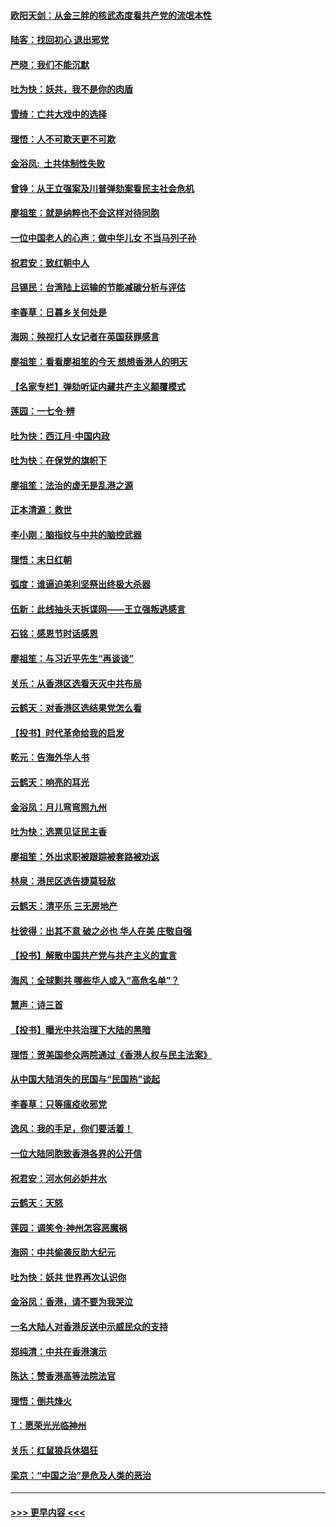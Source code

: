 #### [欧阳天剑：从金三胖的核武态度看共产党的流氓本性](../pages/nsc993/n11702238.md?t=12052201) 
#### [陆客：找回初心 退出邪党](../pages/nsc993/n11702213.md?t=12052201) 
#### [严晓：我们不能沉默](../pages/nsc993/n11702110.md?t=12052201) 
#### [吐为快：妖共，我不是你的肉盾](../pages/nsc993/n11701366.md?t=12052201) 
#### [雪绮：亡共大戏中的选择](../pages/nsc993/n11699922.md?t=12052201) 
#### [理悟：人不可欺天更不可欺](../pages/nsc993/n11699657.md?t=12052201) 
#### [金浴凤:  土共体制性失败](../pages/nsc993/n11699361.md?t=12052201) 
#### [曾铮：从王立强案及川普弹劾案看民主社会危机](../pages/nsc993/n11699318.md?t=12052201) 
#### [廖祖笙：就是纳粹也不会这样对待同胞](../pages/nsc993/n11697658.md?t=12052201) 
#### [一位中国老人的心声：做中华儿女 不当马列子孙](../pages/nsc993/n11697525.md?t=12052201) 
#### [祝君安：致红朝中人](../pages/nsc993/n11697518.md?t=12052201) 
#### [吕锡民：台湾陆上运输的节能减碳分析与评估](../pages/nsc993/n11694983.md?t=12052201) 
#### [李春草：日暮乡关何处是](../pages/nsc993/n11694805.md?t=12052201) 
#### [海网：殃视打人女记者在英国获罪感言](../pages/nsc993/n11693832.md?t=12052201) 
#### [廖祖笙：看看廖祖笙的今天 想想香港人的明天](../pages/nsc993/n11693707.md?t=12052201) 
#### [【名家专栏】弹劾听证内藏共产主义颠覆模式](../pages/nsc993/n11693563.md?t=12052201) 
#### [莲园：一七令‧辨](../pages/nsc993/n11692558.md?t=12052201) 
#### [吐为快：西江月·中国内政](../pages/nsc993/n11692071.md?t=12052201) 
#### [吐为快：在保党的旗帜下](../pages/nsc993/n11691188.md?t=12052201) 
#### [廖祖笙：法治的虚无是乱港之源](../pages/nsc993/n11690605.md?t=12052201) 
#### [正本清源：救世](../pages/nsc993/n11689134.md?t=12052201) 
#### [李小刚：脑指纹与中共的脑控武器](../pages/nsc993/n11688900.md?t=12052201) 
#### [理悟：末日红朝](../pages/nsc993/n11688829.md?t=12052201) 
#### [弧度：谁逼迫美利坚祭出终极大杀器](../pages/nsc993/n11688735.md?t=12052201) 
#### [伍新：此线抽头天拆谍网——王立强叛逃感言](../pages/nsc993/n11687981.md?t=12052201) 
#### [石铭：感恩节时话感恩](../pages/nsc993/n11687568.md?t=12052201) 
#### [廖祖笙：与习近平先生“再谈谈”](../pages/nsc993/n11687005.md?t=12052201) 
#### [关乐：从香港区选看天灭中共布局](../pages/nsc993/n11686647.md?t=12052201) 
#### [云鹤天：对香港区选结果党怎么看](../pages/nsc993/n11686216.md?t=12052201) 
#### [【投书】时代革命给我的启发](../pages/nsc993/n11684287.md?t=12052201) 
#### [乾元：告海外华人书](../pages/nsc993/n11684044.md?t=12052201) 
#### [云鹤天：响亮的耳光](../pages/nsc993/n11684254.md?t=12052201) 
#### [金浴凤：月儿弯弯照九州](../pages/nsc993/n11684231.md?t=12052201) 
#### [吐为快：选票见证民主香](../pages/nsc993/n11684206.md?t=12052201) 
#### [廖祖笙：外出求职被跟踪被套路被劝返](../pages/nsc993/n11683874.md?t=12052201) 
#### [林泉：港民区选告捷莫轻敌](../pages/nsc993/n11683930.md?t=12052201) 
#### [云鹤天：清平乐 三无房地产](../pages/nsc993/n11681521.md?t=12052201) 
#### [杜彼得：出其不意 破之必也 华人在美 庄敬自强](../pages/nsc993/n11679554.md?t=12052201) 
#### [【投书】解散中国共产党与共产主义的宣言](../pages/nsc993/n11679177.md?t=12052201) 
#### [海风：全球剿共 哪些华人或入“高危名单”？](../pages/nsc993/n11678617.md?t=12052201) 
#### [慧声：诗三首](../pages/nsc993/n11678848.md?t=12052201) 
#### [【投书】曝光中共治理下大陆的黑暗](../pages/nsc993/n11678674.md?t=12052201) 
#### [理悟：贺美国参众两院通过《香港人权与民主法案》](../pages/nsc993/n11678104.md?t=12052201) 
#### [从中国大陆消失的民国与“民国热”谈起](../pages/nsc993/n11678075.md?t=12052201) 
#### [李春草：只等瘟疫收邪党](../pages/nsc993/n11677308.md?t=12052201) 
#### [逸风：我的手足，你们要活着！](../pages/nsc993/n11676352.md?t=12052201) 
#### [一位大陆同胞致香港各界的公开信](../pages/nsc993/n11675761.md?t=12052201) 
#### [祝君安：河水何必妒井水](../pages/nsc993/n11675746.md?t=12052201) 
#### [云鹤天：天怒](../pages/nsc993/n11675718.md?t=12052201) 
#### [莲园：调笑令‧神州怎容恶魔祸](../pages/nsc993/n11675648.md?t=12052201) 
#### [海网：中共偷袭反助大纪元](../pages/nsc993/n11673515.md?t=12052201) 
#### [吐为快：妖共 世界再次认识你](../pages/nsc993/n11673506.md?t=12052201) 
#### [金浴凤：香港，请不要为我哭泣](../pages/nsc993/n11673248.md?t=12052201) 
#### [一名大陆人对香港反送中示威民众的支持](../pages/nsc993/n11672615.md?t=12052201) 
#### [郑纯清：中共在香港演示](../pages/nsc993/n11670539.md?t=12052201) 
#### [陈达：赞香港高等法院法官](../pages/nsc993/n11669542.md?t=12052201) 
#### [理悟：倒共烽火](../pages/nsc993/n11668844.md?t=12052201) 
#### [T：愿荣光光临神州](../pages/nsc993/n11668421.md?t=12052201) 
#### [关乐：红鼠狼兵休猖狂](../pages/nsc993/n11668378.md?t=12052201) 
#### [梁京：“中国之治”是危及人类的恶治](../pages/nsc993/n11668328.md?t=12052201) 

----
#### [ >>> 更早内容 <<< ](../indexes/nsc993-earlier.md)
